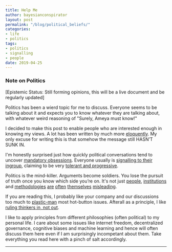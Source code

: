 ```yaml
---
title: Help Me
author: bayesianconspirator
layout: post
permalink: "/blog/political_beliefs/"
categories:
- life
- politics
tags:
- politics
- signalling
- people
date: 2019-04-25
---
```


### Note on Politics

[Epistemic Status: Still forming opinions, this will be a live document and be regularly updated]

Politics has been a wierd topic for me to discuss. Everyone seems to be talking about it and expects you to know whatever they are talking about, with whatever weird reasoning of "Surely, Ameya must know!"

I decided to make this post to enable people who are interested enough in knowing my views. A lot has been written by much more [eloquently](https://www.lesswrong.com/s/3ELrPerFTSo75WnrH). My only excuse for writing this is that somehow the message still HASN’T SUNK IN.

I'm honestly surprised just how quickly political conversations tend to uncover [mandatory obsessions](https://putanumonit.com/2018/11/07/mandatory-obsessions/). Everyone usually is [signalling to their ingroup](slatestarcodex.com/2016/04/04/the-ideology-is-not-the-movement/), claiming to be very [tolerant and progressive](https://slatestarcodex.com/2014/09/30/i-can-tolerate-anything-except-the-outgroup/).

Politics is the mind-killer. Arguments become soldiers. You lose the pursuit of truth once you know which side you’re on. It's not just [people](https://medium.com/incerto/the-intellectual-yet-idiot-13211e2d0577), [institutions](https://slatestarcodex.com/2014/05/23/ssc-gives-a-graduation-speech/) and [methodologies]((http://www.stat.columbia.edu/~gelman/research/unpublished/abandon.pdf)) [are](https://slatestarcodex.com/2014/04/28/the-control-group-is-out-of-control/)  [often](https://slatestarcodex.com/2019/01/14/too-many-people-dare-call-it-conspiracy/) [themselves](https://nintil.com/2016/04/10/on-the-express-acceptance-and-rejection-of-beliefs/) [misleading](https://slatestarcodex.com/2016/08/29/reverse-voxsplaining-drugs-vs-chairs/).

If you are reading this, I probably like your company and our discussions too much to [plastic-man](https://putanumonit.com/2016/09/16/plastic-men/) most hot-button issues. Afterall as a principle, I like [ruling thinkers in, not out](https://slatestarcodex.com/2019/02/26/rule-genius-in-not-out/).

I like to apply principles from different philosophies (often political) to my personal life. I care about some issues like internet freedom, decentralized governance, cognitive biases and machine learning and hence will often discuss them here even if I am surprisingly incompetant about them. Take everything you read here with a pinch of salt accordingly.

---